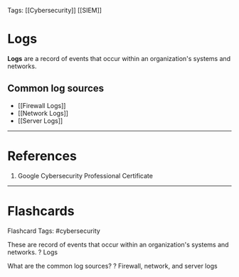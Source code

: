 Tags: [[Cybersecurity]] [[SIEM]]
# Logs

**Logs** are a record of events that occur within an organization's systems and networks.

## Common log sources

- [[Firewall Logs]]
- [[Network Logs]]
- [[Server Logs]]

---
# References

1. Google Cybersecurity Professional Certificate

---
# Flashcards

Flashcard Tags: #cybersecurity 

These are record of events that occur within an organization's systems and networks.
?
Logs
<!--SR:!2024-05-17,13,290-->

What are the common log sources?
?
Firewall, network, and server logs
<!--SR:!2024-05-18,14,290-->